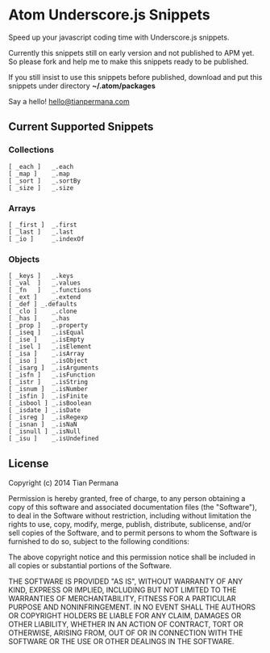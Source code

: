 # Atom Underscore.js Snippets

Speed up your javascript coding time with Underscore.js snippets.

Currently this snippets still on early version and not published to APM yet. So please fork and help me to make this snippets ready to be published.

If you still insist to use this snippets before published, download and put this snippets under directory **~/.atom/packages**

Say a hello! hello@tianpermana.com


## Current Supported Snippets

### Collections


```
[ _each ] 	_.each
[ _map ]	_.map
[ _sort ]	_.sortBy
[ _size ] 	_.size

```

### Arrays

```
[ _first ]	_.first
[ _last ]	_.last
[ _io ]		_.indexOf

```


### Objects

```
[ _keys ]	_.keys
[ _val	]	_.values
[ _fn	]	_.functions
[ _ext ]	_.extend
[ _def ] _.defaults
[ _clo ]	_.clone
[ _has ]	_.has
[ _prop ]	_.property
[ _iseq ]	_.isEqual
[ _ise ]	_.isEmpty
[ _isel ]	_.isElement
[ _isa ]	_.isArray
[ _iso ]	_.isObject
[ _isarg ]	_.isArguments
[ _isfn ]	_.isFunction
[ _istr ]	_.isString
[ _isnum ]	_.isNumber
[ _isfin ]	_.isFinite
[ _isbool ]	_.isBoolean
[ _isdate ]	_.isDate
[ _isreg ]	_.isRegexp
[ _isnan ]	_.isNaN
[ _isnull ]	_.isNull
[ _isu ]	_.isUndefined

```

## License

Copyright (c) 2014 Tian Permana

Permission is hereby granted, free of charge, to any person obtaining
a copy of this software and associated documentation files (the
"Software"), to deal in the Software without restriction, including
without limitation the rights to use, copy, modify, merge, publish,
distribute, sublicense, and/or sell copies of the Software, and to
permit persons to whom the Software is furnished to do so, subject to
the following conditions:

The above copyright notice and this permission notice shall be
included in all copies or substantial portions of the Software.

THE SOFTWARE IS PROVIDED "AS IS", WITHOUT WARRANTY OF ANY KIND,
EXPRESS OR IMPLIED, INCLUDING BUT NOT LIMITED TO THE WARRANTIES OF
MERCHANTABILITY, FITNESS FOR A PARTICULAR PURPOSE AND
NONINFRINGEMENT. IN NO EVENT SHALL THE AUTHORS OR COPYRIGHT HOLDERS BE
LIABLE FOR ANY CLAIM, DAMAGES OR OTHER LIABILITY, WHETHER IN AN ACTION
OF CONTRACT, TORT OR OTHERWISE, ARISING FROM, OUT OF OR IN CONNECTION
WITH THE SOFTWARE OR THE USE OR OTHER DEALINGS IN THE SOFTWARE.
